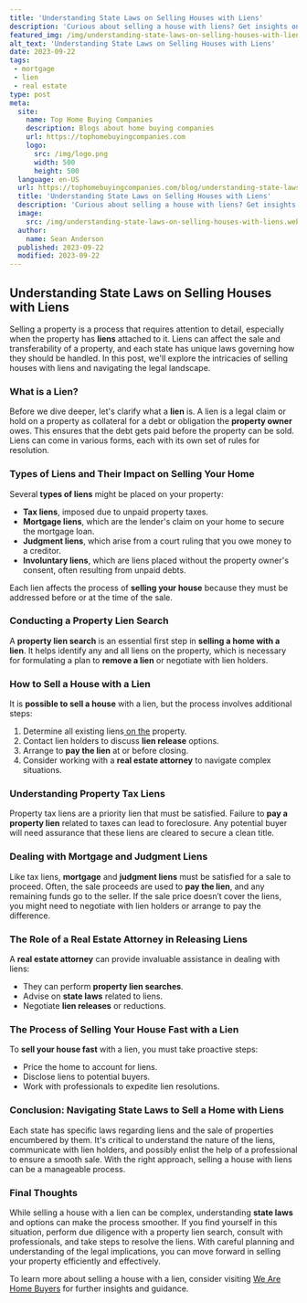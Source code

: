 ```yaml
---
title: 'Understanding State Laws on Selling Houses with Liens'
description: 'Curious about selling a house with liens? Get insights on state laws to navigate the process smoothly and ensure a successful sale.'
featured_img: /img/understanding-state-laws-on-selling-houses-with-liens.webp
alt_text: 'Understanding State Laws on Selling Houses with Liens'
date: 2023-09-22
tags:
 - mortgage
 - lien
 - real estate
type: post
meta:
  site:
    name: Top Home Buying Companies
    description: Blogs about home buying companies
    url: https://tophomebuyingcompanies.com
    logo:
      src: /img/logo.png
      width: 500
      height: 500
  language: en-US
  url: https://tophomebuyingcompanies.com/blog/understanding-state-laws-on-selling-houses-with-liens
  title: 'Understanding State Laws on Selling Houses with Liens'
  description: 'Curious about selling a house with liens? Get insights on state laws to navigate the process smoothly and ensure a successful sale.'
  image:
    src: /img/understanding-state-laws-on-selling-houses-with-liens.webp
  author:
    name: Sean Anderson
  published: 2023-09-22
  modified: 2023-09-22
---
```



## Understanding State Laws on Selling Houses with Liens

Selling a property is a process that requires attention to detail, especially when the property has **liens** attached to it. Liens can affect the sale and transferability of a property, and each state has unique laws governing how they should be handled. In this post, we'll explore the intricacies of selling houses with liens and navigating the legal landscape.

### What is a Lien?

Before we dive deeper, let's clarify what a **lien** is. A lien is a legal claim or hold on a property as collateral for a debt or obligation the **property owner** owes. This ensures that the debt gets paid before the property can be sold. Liens can come in various forms, each with its own set of rules for resolution.

### Types of Liens and Their Impact on Selling Your Home

Several **types of liens** might be placed on your property:
  - **Tax liens**, imposed due to unpaid property taxes.
  - **Mortgage liens**, which are the lender's claim on your home to secure the mortgage loan.
  - **Judgment liens**, which arise from a court ruling that you owe money to a creditor.
  - **Involuntary liens**, which are liens placed without the property owner's consent, often resulting from unpaid debts.

Each lien affects the process of **selling your house** because they must be addressed before or at the time of the sale.

### Conducting a Property Lien Search

A **property lien search** is an essential first step in **selling a home with a lien**. It helps identify any and all liens on the property, which is necessary for formulating a plan to **remove a lien** or negotiate with lien holders.

### How to Sell a House with a Lien

It is **possible to sell a house** with a lien, but the process involves additional steps:

1. Determine all existing liens[  on   the](https://tophomebuyingcompanies.com/blog/calculating-equity-and-profit-in-lien-burdened-home-sales) property.
2. Contact lien holders to discuss **lien release** options.
3. Arrange to **pay the lien** at or before closing.
4. Consider working with a **real estate attorney** to navigate complex situations.

### Understanding Property Tax Liens

Property tax liens are a priority lien that must be satisfied. Failure to **pay a property lien** related to taxes can lead to foreclosure. Any potential buyer will need assurance that these liens are cleared to secure a clean title.

### Dealing with Mortgage and Judgment Liens

Like tax liens, **mortgage** and **judgment liens** must be satisfied for a sale to proceed. Often, the sale proceeds are used to **pay the lien**, and any remaining funds go to the seller. If the sale price doesn’t cover the liens, you might need to negotiate with lien holders or arrange to pay the difference.

### The Role of a Real Estate Attorney in Releasing Liens

A **real estate attorney** can provide invaluable assistance in dealing with liens:
  - They can perform **property lien searches**.
  - Advise on **state laws** related to liens.
  - Negotiate **lien releases** or reductions.

### The Process of Selling Your House Fast with a Lien

To **sell your house fast** with a lien, you must take proactive steps:
  - Price the home to account for liens.
  - Disclose liens to potential buyers.
  - Work with professionals to expedite lien resolutions.

### Conclusion: Navigating State Laws to Sell a Home with Liens

Each state has specific laws regarding liens and the sale of properties encumbered by them. It's critical to understand the nature of the liens, communicate with lien holders, and possibly enlist the help of a professional to ensure a smooth sale. With the right approach, selling a house with liens can be a manageable process.

### Final Thoughts

While selling a house with a lien can be complex, understanding **state laws** and options can make the process smoother. If you find yourself in this situation, perform due diligence with a property lien search, consult with professionals, and take steps to resolve the liens. With careful planning and understanding of the legal implications, you can move forward in selling your property efficiently and effectively.

To learn more about selling a house with a lien, consider visiting [We Are Home Buyers](https://www.wearehomebuyers.com/blog/sell-a-house-with-a-lien/) for further insights and guidance.